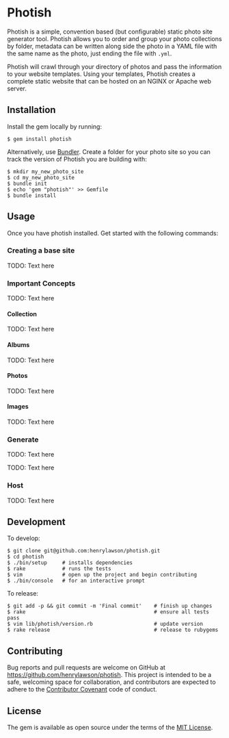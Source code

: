 # Photish

Photish is a simple, convention based (but configurable) static photo site
generator tool. Photish allows you to order and group your photo collections
by folder, metadata can be written along side the photo in a YAML file
with the same name as the photo, just ending the file with `.yml`.

Photish will crawl through your directory of photos and pass the information
to your website templates. Using your templates, Photish creates a complete
static website that can be hosted on an NGINX or Apache web server.

## Installation

Install the gem locally by running:

    $ gem install photish

Alternatively, use [Bundler](http://bundler.io/). Create a folder for your
photo site so you can track the version of Photish you are building with:

    $ mkdir my_new_photo_site
    $ cd my_new_photo_site
    $ bundle init
    $ echo 'gem "photish"' >> Gemfile
    $ bundle install

## Usage

Once you have photish installed. Get started with the following commands:

### Creating a base site

TODO: Text here

### Important Concepts

TODO: Text here

#### Collection

TODO: Text here

#### Albums

TODO: Text here

#### Photos

TODO: Text here

#### Images

TODO: Text here

### Generate

TODO: Text here

TODO: Text here

### Host

TODO: Text here

## Development

To develop:

    $ git clone git@github.com:henrylawson/photish.git
    $ cd photish
    $ ./bin/setup     # installs dependencies
    $ rake            # runs the tests
    $ vim             # open up the project and begin contributing
    $ ./bin/console   # for an interactive prompt

To release:

    $ git add -p && git commit -m 'Final commit'    # finish up changes
    $ rake                                          # ensure all tests pass
    $ vim lib/photish/version.rb                    # update version
    $ rake release                                  # release to rubygems

## Contributing

Bug reports and pull requests are welcome on GitHub at
https://github.com/henrylawson/photish. This project is intended to be a safe,
welcoming space for collaboration, and contributors are expected to adhere to
the [Contributor Covenant](contributor-covenant.org) code of conduct.

## License

The gem is available as open source under the terms of the [MIT
License](http://opensource.org/licenses/MIT).

